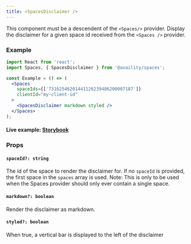 ```yaml
---
title: <SpacesDisclaimer />
---
```


This component must be a descendent of the `<Spaces/>` provider. Display the disclaimer for a given space id received from the `<Spaces />` provider.

### Example

```jsx
import React from 'react';
import Spaces, { SpacesDisclaimer } from '@availity/spaces';

const Example = () => (
  <Spaces
    spaceIds={['73162546201441126239486200007187']}
    clientId="my-client-id"
  >
    <SpacesDisclaimer markdown styled />
  </Spaces>
);
```

#### Live example: <a href="https://availity.github.io/availity-react/storybook/?path=/story/bootstrap-components-spaces--disclaimer"> Storybook</a>

### Props

#### `spaceId?: string`

The id of the space to render the disclaimer for. If no `spaceId` is provided, the first space in the `spaces` array is used. Note: This is only to be used when the Spaces provider should only ever contain a single space.

#### `markdown?: boolean`

Render the disclaimer as markdown.

#### `styled?: boolean`

When true, a vertical bar is displayed to the left of the disclaimer
